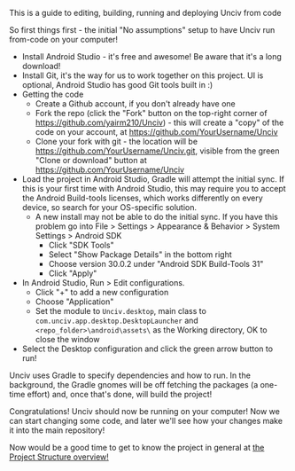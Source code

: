 This is a guide to editing, building, running and deploying Unciv from code

So first things first - the initial "No assumptions" setup to have Unciv run from-code on your computer!

* Install Android Studio - it's free and awesome! Be aware that it's a long download!
* Install Git, it's the way for us to work together on this project. UI is optional, Android Studio has good Git tools built in :)
* Getting the code
   * Create a Github account, if you don't already have one
   * Fork the repo (click the "Fork" button on the top-right corner of https://github.com/yairm210/Unciv) - this will create a "copy" of the code on your account, at https://github.com/YourUsername/Unciv
   * Clone your fork with git - the location will be https://github.com/YourUsername/Unciv.git, visible from the green "Clone or download" button at https://github.com/YourUsername/Unciv
* Load the project in Android Studio, Gradle will attempt the initial sync. If this is your first time with Android Studio, this may require you to accept the Android Build-tools licenses, which works differently on every device, so search for your OS-specific solution.
  * A new install may not be able to do the initial sync. If you have this problem go into File > Settings > Appearance & Behavior > System Settings > Android SDK
    * Click "SDK Tools"
    * Select "Show Package Details" in the bottom right
    * Choose version 30.0.2 under "Android SDK Build-Tools 31"
    * Click "Apply"
* In Android Studio, Run > Edit configurations.
  * Click "+" to add a new configuration
  * Choose "Application"
  * Set the module to `Unciv.desktop`, main class to `com.unciv.app.desktop.DesktopLauncher` and `<repo_folder>\android\assets\` as the Working directory, OK to close the window
* Select the Desktop configuration and click the green arrow button to run!

Unciv uses Gradle to specify dependencies and how to run. In the background, the Gradle gnomes will be off fetching the packages (a one-time effort) and, once that's done, will build the project!

Congratulations! Unciv should now be running on your computer! Now we can start changing some code, and later we'll see how your changes make it into the main repository!

Now would be a good time to get to know the project in general at [the Project Structure overview!](https://github.com/yairm210/Unciv/wiki/Project-structure-and-major-classes)